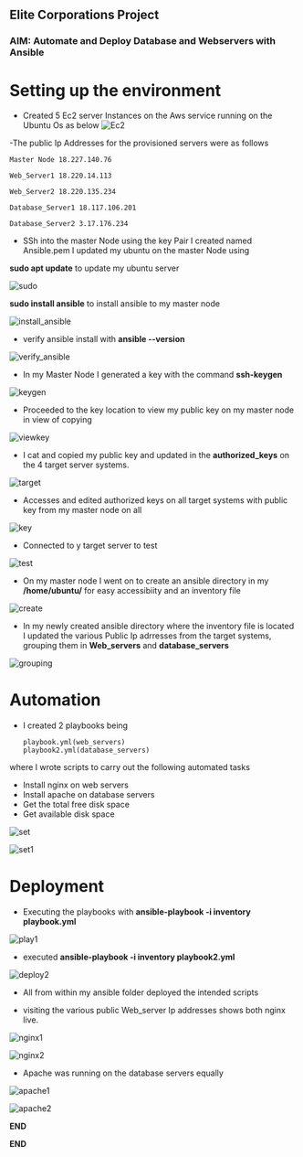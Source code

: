 ## Elite Corporations Project

### AIM: Automate and Deploy Database and Webservers with Ansible

# Setting up the environment 

- Created 5 Ec2 server Instances on the Aws service running on the Ubuntu Os as below
![Ec2](/DevAdv/pj1/Images/Instances_5servers.jpg)

-The public Ip Addresses for the provisioned servers were as follows



    Master Node 18.227.140.76

    Web_Server1 18.220.14.113

    Web_Server2 18.220.135.234

    Database_Server1 18.117.106.201

    Database_Server2 3.17.176.234




- SSh into the master Node using the key Pair I created named Ansible.pem I updated my ubuntu on the master Node using

**sudo apt update** to update my ubuntu server 

![sudo](/DevAdv/pj1/Images/sudo_aprt_update_ubuntu.jpg)

**sudo install ansible** to install ansible to my master node

![install_ansible](/DevAdv/pj1/Images/sudo_apt_install_ansible.jpg)

- verify ansible install with **ansible --version**

![verify_ansible](/DevAdv/pj1/Images/verify_ansible_install_verion.jpg)

- In my Master Node I generated a key with the command **ssh-keygen**

![keygen](/DevAdv/pj1/Images/create_keygen.jpg)

- Proceeded to the key location to view my public key on my master node in view of copying

![viewkey](/DevAdv/pj1/Images/on_master_node_i_get_to_my_directory_to_view_and-copy_my_key.jpg)

- I cat and copied my public key and updated in the **authorized_keys** on the 4 target server systems.

![target](/DevAdv/pj1/Images/cat_and_copied_my_authorized_key_from_my_master_node.jpg)

- Accesses and edited authorized keys on all target systems with public key from my master node on all  

![key](/DevAdv/pj1/Images/edited_authorized_keys_on_target_system.jpg)

- Connected to y target server to test 

![test](/DevAdv/pj1/Images/from_master_node_i_connect_directly_after_pasting_key-in_authorized_keys.jpg)

- On my master node I went on to create an ansible directory in my **/home/ubuntu/** for easy accessibiity and an inventory file

![create](/DevAdv/pj1/Images/create_ansible_dir_and_inventory_file.jpg)

- In my newly created ansible directory where the inventory file is located I updated the various Public Ip adrresses from the target systems, grouping them in **Web_servers** and **database_servers**

![grouping](/DevAdv/pj1/Images/setup_my_inventory-list.jpg)

# Automation

- I created 2 playbooks being 

      playbook.yml(web_servers) 
      playbook2.yml(database_servers)

where I wrote scripts to carry out the following automated tasks

  - Install nginx on web servers
  - Install apache on database servers
  - Get the total free disk space
  - Get available disk space

![set](/DevAdv/pj1/Images/playbook1_webserver_playbook.jpg)

![set1](/DevAdv/pj1/Images/playbook2_config.jpg)

# Deployment

- Executing the playbooks with **ansible-playbook -i inventory playbook.yml** 

![play1](/DevAdv/pj1/Images/playbook1_done_webservers.jpg)

- executed **ansible-playbook -i inventory playbook2.yml** 

![deploy2](/DevAdv/pj1/Images/playbook2_executed_successfully.jpg)

- All from within my ansible folder deployed the intended scripts

- visiting the various public Web_server Ip addresses shows both nginx live.

![nginx1](/DevAdv/pj1/Images/nginx_active_on_first_web_server.jpg)

![nginx2](/DevAdv/pj1/Images/nginx_active_on_second%20_web_server.jpg)

- Apache was running on the database servers equally

![apache1](/DevAdv/pj1/Images/apache1.jpg)

![apache2](/DevAdv/pj1/Images/apache2_live.jpg)

**END**


**END**
